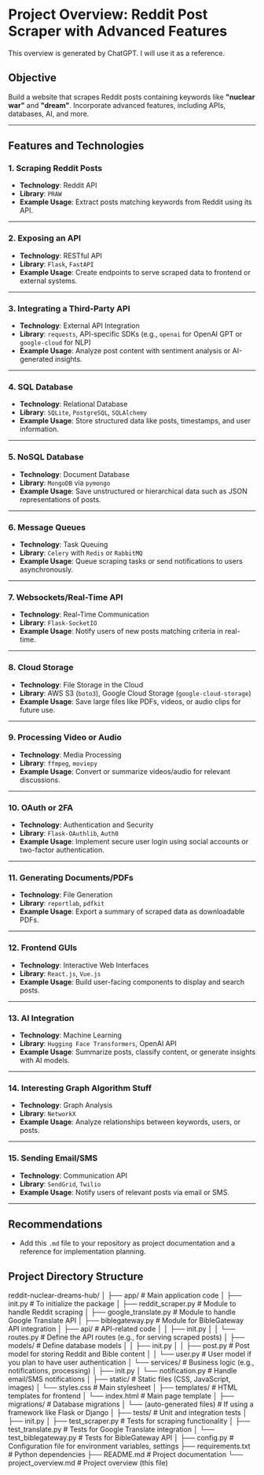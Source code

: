 # Project Overview: Reddit Post Scraper with Advanced Features
This overview is generated by ChatGPT. I will use it as a reference.

## Objective
Build a website that scrapes Reddit posts containing keywords like **"nuclear war"** and **"dream"**. Incorporate advanced features, including APIs, databases, AI, and more.

---

## Features and Technologies

### 1. Scraping Reddit Posts
- **Technology**: Reddit API
- **Library**: `PRAW`
- **Example Usage**: Extract posts matching keywords from Reddit using its API.

---

### 2. Exposing an API
- **Technology**: RESTful API
- **Library**: `Flask`, `FastAPI`
- **Example Usage**: Create endpoints to serve scraped data to frontend or external systems.

---

### 3. Integrating a Third-Party API
- **Technology**: External API Integration
- **Library**: `requests`, API-specific SDKs (e.g., `openai` for OpenAI GPT or `google-cloud` for NLP)
- **Example Usage**: Analyze post content with sentiment analysis or AI-generated insights.

---

### 4. SQL Database
- **Technology**: Relational Database
- **Library**: `SQLite`, `PostgreSQL`, `SQLAlchemy`
- **Example Usage**: Store structured data like posts, timestamps, and user information.

---

### 5. NoSQL Database
- **Technology**: Document Database
- **Library**: `MongoDB` via `pymongo`
- **Example Usage**: Save unstructured or hierarchical data such as JSON representations of posts.

---

### 6. Message Queues
- **Technology**: Task Queuing
- **Library**: `Celery` with `Redis` or `RabbitMQ`
- **Example Usage**: Queue scraping tasks or send notifications to users asynchronously.

---

### 7. Websockets/Real-Time API
- **Technology**: Real-Time Communication
- **Library**: `Flask-SocketIO`
- **Example Usage**: Notify users of new posts matching criteria in real-time.

---

### 8. Cloud Storage
- **Technology**: File Storage in the Cloud
- **Library**: AWS S3 (`boto3`), Google Cloud Storage (`google-cloud-storage`)
- **Example Usage**: Save large files like PDFs, videos, or audio clips for future use.

---

### 9. Processing Video or Audio
- **Technology**: Media Processing
- **Library**: `ffmpeg`, `moviepy`
- **Example Usage**: Convert or summarize videos/audio for relevant discussions.

---

### 10. OAuth or 2FA
- **Technology**: Authentication and Security
- **Library**: `Flask-OAuthlib`, `Auth0`
- **Example Usage**: Implement secure user login using social accounts or two-factor authentication.

---

### 11. Generating Documents/PDFs
- **Technology**: File Generation
- **Library**: `reportlab`, `pdfkit`
- **Example Usage**: Export a summary of scraped data as downloadable PDFs.

---

### 12. Frontend GUIs
- **Technology**: Interactive Web Interfaces
- **Library**: `React.js`, `Vue.js`
- **Example Usage**: Build user-facing components to display and search posts.

---

### 13. AI Integration
- **Technology**: Machine Learning
- **Library**: `Hugging Face Transformers`, OpenAI API
- **Example Usage**: Summarize posts, classify content, or generate insights with AI models.

---

### 14. Interesting Graph Algorithm Stuff
- **Technology**: Graph Analysis
- **Library**: `NetworkX`
- **Example Usage**: Analyze relationships between keywords, users, or posts.

---

### 15. Sending Email/SMS
- **Technology**: Communication API
- **Library**: `SendGrid`, `Twilio`
- **Example Usage**: Notify users of relevant posts via email or SMS.

---

## Recommendations
- Add this `.md` file to your repository as project documentation and a reference for implementation planning.

## Project Directory Structure
reddit-nuclear-dreams-hub/ 
│ ├── app/                      # Main application code 
│ ├── init.py                   # To initialize the package 
│ ├── reddit_scraper.py         # Module to handle Reddit scraping 
│ ├── google_translate.py       # Module to handle Google Translate API 
│ ├── biblegateway.py           # Module for BibleGateway API integration 
│ ├── api/                      # API-related code 
│ │ ├── init.py 
│ │ └── routes.py               # Define the API routes (e.g., for serving scraped posts) 
│ ├── models/                   # Define database models 
│ │ ├── init.py 
│ │ ├── post.py                 # Post model for storing Reddit and Bible content 
│ │ └── user.py                 # User model if you plan to have user authentication 
│ └── services/                 # Business logic (e.g., notifications, processing) 
│ ├── init.py 
│ └── notification.py           # Handle email/SMS notifications 
│ ├── static/                   # Static files (CSS, JavaScript, images) 
│ └── styles.css                # Main stylesheet 
│ ├── templates/                # HTML templates for frontend 
│ └── index.html                # Main page template 
│ ├── migrations/               # Database migrations 
│ └── (auto-generated files)    # If using a framework like Flask or Django 
│ ├── tests/                    # Unit and integration tests 
│ ├── init.py 
│ ├── test_scraper.py           # Tests for scraping functionality 
│ ├── test_translate.py         # Tests for Google Translate integration 
│ └── test_biblegateway.py      # Tests for BibleGateway API 
│ ├── config.py                 # Configuration file for environment variables, settings 
├── requirements.txt            # Python dependencies 
├── README.md                   # Project documentation 
└── project_overview.md         # Project overview (this file)

